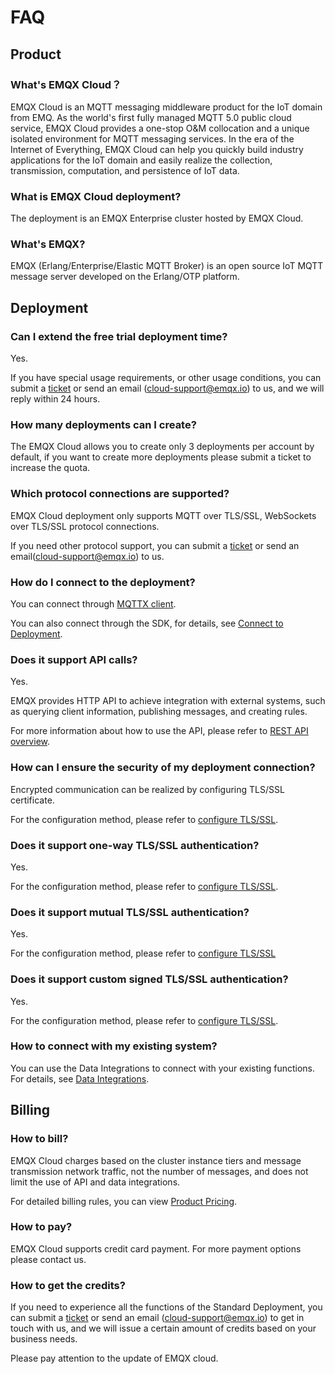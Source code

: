 # FAQ

## Product

### What's EMQX Cloud？

EMQX Cloud is an MQTT messaging middleware product for the IoT domain from EMQ. As the world's first fully managed MQTT 5.0 public cloud service, EMQX Cloud provides a one-stop O&M collocation and a unique isolated environment for MQTT messaging services. In the era of the Internet of Everything, EMQX Cloud can help you quickly build industry applications for the IoT domain and easily realize the collection, transmission, computation, and persistence of IoT data.

### What is EMQX Cloud deployment?

The deployment is an EMQX Enterprise cluster hosted by EMQX Cloud.

### What's EMQX?

EMQX (Erlang/Enterprise/Elastic MQTT Broker) is an open source IoT MQTT message server developed on the Erlang/OTP platform.

## Deployment

### Can I extend the free trial deployment time?

Yes.

If you have special usage requirements, or other usage conditions, you can submit a [ticket](./feature/tickets.md) or send an email (cloud-support@emqx.io) to us, and we will reply within 24 hours.

### How many deployments can I create?

The EMQX Cloud allows you to create only 3 deployments per account by default, if you want to create more deployments please submit a ticket to increase the quota.

### Which protocol connections are supported?

EMQX Cloud deployment only supports MQTT over TLS/SSL, WebSockets over TLS/SSL protocol connections.

If you need other protocol support, you can submit a [ticket](./feature/tickets.md) or send an email(cloud-support@emqx.io) to us.

### How do I connect to the deployment?

You can connect through [MQTTX client](https://mqttx.app).

You can also connect through the SDK, for details, see [Connect to Deployment](connect_to_deployments/overview.md).

### Does it support API calls?

Yes.

EMQX provides HTTP API to achieve integration with external systems, such as querying client information, publishing messages, and creating rules.

For more information about how to use the API, please refer to [REST API overview](./api/api_overview.md).

### How can I ensure the security of my deployment connection?

Encrypted communication can be realized by configuring TLS/SSL certificate.

For the configuration method, please refer to [configure TLS/SSL](deployments/./tls_ssl.md).

### Does it support one-way TLS/SSL authentication?

Yes.

For the configuration method, please refer to [configure TLS/SSL](deployments/./tls_ssl.md).

### Does it support mutual TLS/SSL authentication?

Yes.

For the configuration method, please refer to [configure TLS/SSL](deployments/./tls_ssl.md)

### Does it support custom signed TLS/SSL authentication?

Yes.

For the configuration method, please refer to [configure TLS/SSL](deployments/./tls_ssl.md).

### How to connect with my existing system?

You can use the Data Integrations to connect with your existing functions. For details, see [Data Integrations](rule_engine/introduction.md).

## Billing

### How to bill?

EMQX Cloud charges based on the cluster instance tiers and message transmission network traffic, not the number of messages, and does not limit the use of API and data integrations.

For detailed billing rules, you can view [Product Pricing](./price/pricing.md).

### How to pay?

EMQX Cloud supports credit card payment. For more payment options please contact us.

### How to get the credits?

If you need to experience all the functions of the Standard Deployment, you can submit a [ticket](./feature/tickets.md) or send an email (cloud-support@emqx.io) to get in touch with us, and we will issue a certain amount of credits based on your business needs.

Please pay attention to the update of EMQX cloud.
